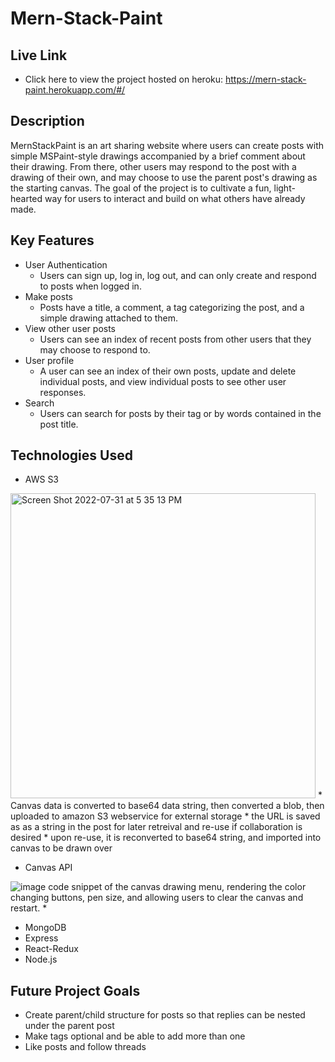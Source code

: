 # Mern-Stack-Paint

## Live Link
* Click here to view the project hosted on heroku: https://mern-stack-paint.herokuapp.com/#/

## Description
MernStackPaint is an art sharing website where users can create posts with simple MSPaint-style drawings accompanied by a brief comment about their drawing. From there, other users may respond to the post with a drawing of their own, and may choose to use the parent post's drawing as the starting canvas. The goal of the project is to cultivate a fun, light-hearted way for users to interact and build on what others have already made.

## Key Features
* User Authentication
    * Users can sign up, log in, log out, and can only create and respond to posts when logged in.
* Make posts
    * Posts have a title, a comment, a tag categorizing the post, and a simple drawing attached to them.
* View other user posts
    * Users can see an index of recent posts from other users that they may choose to respond to.
* User profile
    * A user can see an index of their own posts, update and delete individual posts, and view individual posts to see other user responses.
* Search
    * Users can search for posts by their tag or by words contained in the post title.

## Technologies Used
* AWS S3
<img width="488" alt="Screen Shot 2022-07-31 at 5 35 13 PM" src="https://user-images.githubusercontent.com/103595719/182243861-6a269d29-e170-4e32-bcdc-0000145e849a.png">
   * Canvas data is converted to base64 data string, then converted a blob, then uploaded to amazon S3 webservice for external storage
   * the URL is saved as as a string in the post for later retreival and re-use if collaboration is desired
   * upon re-use, it is reconverted to base64 string, and imported into canvas to be drawn over

* Canvas API

![image](https://user-images.githubusercontent.com/103587019/182245917-4d053b7f-ac3b-4884-b6a1-5f08e3af57a8.png)
code snippet of the canvas drawing menu, rendering the color changing buttons, pen size, and allowing users to clear the canvas and restart. 
   * 
* MongoDB
* Express
* React-Redux
* Node.js

## Future Project Goals
* Create parent/child structure for posts so that replies can be nested under the parent post
* Make tags optional and be able to add more than one
* Like posts and follow threads
